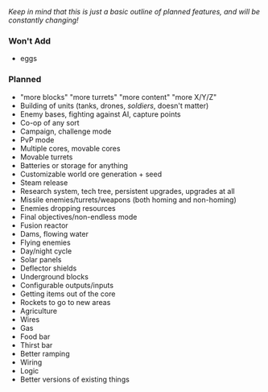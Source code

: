 _Keep in mind that this is just a basic outline of planned features, and will be constantly changing!_

### Won't Add
 - eggs

### Planned

- "more blocks" "more turrets" "more content" "more X/Y/Z"
- Building of units (tanks, drones, _soldiers_, doesn't matter)
- Enemy bases, fighting against AI, capture points
- Co-op of any sort
- Campaign, challenge mode
- PvP mode
- Multiple cores, movable cores
- Movable turrets
- Batteries or storage for anything
- Customizable world ore generation + seed
- Steam release
- Research system, tech tree, persistent upgrades, upgrades at all
- Missile enemies/turrets/weapons (both homing and non-homing)
- Enemies dropping resources
- Final objectives/non-endless mode
- Fusion reactor
- Dams, flowing water
- Flying enemies
- Day/night cycle
- Solar panels
- Deflector shields
- Underground blocks
- Configurable outputs/inputs
- Getting items out of the core
- Rockets to go to new areas
- Agriculture
- Wires
- Gas
- Food bar
- Thirst bar
- Better ramping
- Wiring
- Logic
- Better versions of existing things
